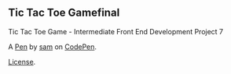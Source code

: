 Tic Tac Toe Gamefinal
---------------------
Tic Tac Toe Game  -  Intermediate Front End Development Project 7

A [Pen](https://codepen.io/hollowsamff/pen/eEMxYm) by [sam](https://codepen.io/hollowsamff) on [CodePen](https://codepen.io).

[License](https://codepen.io/hollowsamff/pen/eEMxYm/license).